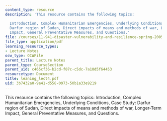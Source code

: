```yaml
---
content_type: resource
description: 'This resource contains the following topics:

  Introduction, Complex Humanitarian Emergencies, Underlying Conditions, Case Study:
  Darfur region of Sudan, Direct impacts of means and methods of war, Longer-Term
  Impact, General Preventative Measures, and Questions.'
file: /courses/11-941-disaster-vulnerability-and-resilience-spring-2005/3b7432a09a41d558097350b1a33e9219_leaning_lect4.pdf
file_type: application/pdf
learning_resource_types:
- Lecture Notes
ocw_type: OCWFile
parent_title: Lecture Notes
parent_type: CourseSection
parent_uid: c465cf36-b2cd-f07c-c5dc-7a10d5f64453
resourcetype: Document
title: leaning_lect4.pdf
uid: 3b7432a0-9a41-d558-0973-50b1a33e9219
---
```

This resource contains the following topics:
Introduction, Complex Humanitarian Emergencies, Underlying Conditions, Case Study: Darfur region of Sudan, Direct impacts of means and methods of war, Longer-Term Impact, General Preventative Measures, and Questions.

